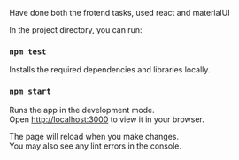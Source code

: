 Have done both the frotend tasks, used react and materialUI

In the project directory, you can run:

### `npm test`

Installs the required dependencies and libraries locally.

### `npm start`

Runs the app in the development mode.\
Open [http://localhost:3000](http://localhost:3000) to view it in your browser.

The page will reload when you make changes.\
You may also see any lint errors in the console.


